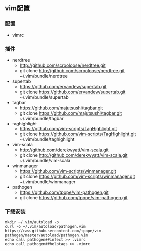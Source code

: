## vim配置

### 配置
* vimrc

### 插件
* nerdtree
    * http://github.com/scrooloose/nerdtree.git
    * git clone http://github.com/scrooloose/nerdtree.git ~/.vim/bundle/nerdtree
* supertab
    * https://github.com/ervandew/supertab.git
    * git clone https://github.com/ervandew/supertab.git ~/.vim/bundle/supertab
* tagbar
    * https://github.com/majutsushi/tagbar.git
    * git clone https://github.com/majutsushi/tagbar.git ~/.vim/bundle/tagbar
* taghighlight
    * https://github.com/vim-scripts/TagHighlight.git
    * git clone https://github.com/vim-scripts/TagHighlight.git ~/.vim/bundle/taghighlight
* vim-scala
    * http://github.com/derekwyatt/vim-scala.git
    * git clone http://github.com/derekwyatt/vim-scala.git ~/.vim/bundle/vim-scala
* winmanager
    * https://github.com/vim-scripts/winmanager.git
    * git clone https://github.com/vim-scripts/winmanager.git ~/.vim/bundle/winmanager
* pathogen
    * https://github.com/tpope/vim-pathogen.git
    * git clone https://github.com/tpope/vim-pathogen.git

### 下载安装
```
mkdir ~/.vim/autoload -p
curl -o ~/.vim/autoload/pathogen.vim https://raw.githubusercontent.com/tpope/vim-pathogen/master/autoload/pathogen.vim
echo call pathogen##infect >> .vimrc
echo call pathogen##helptags >> .vimrc
```
